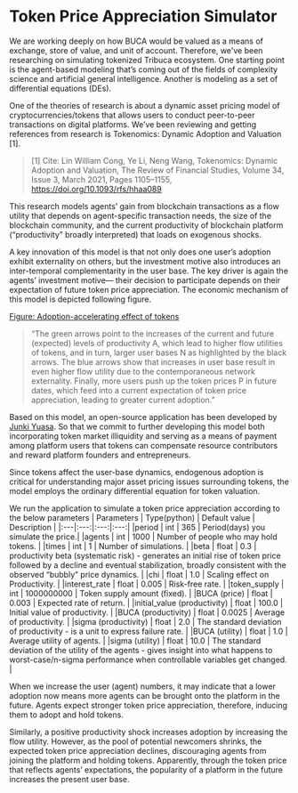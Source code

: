 # Token Price Appreciation Simulator
We are working deeply on how BUCA would be valued as a means of exchange, store of value, and unit of account. Therefore, we've been researching on simulating tokenized Tribuca ecosystem. One starting point is the agent-based modeling that’s coming out of the fields of complexity science and artificial general intelligence. Another is modeling as a set of differential equations (DEs).

One of the theories of research is about a dynamic asset pricing model of cryptocurrencies/tokens that allows users to conduct peer-to-peer transactions on digital platforms. We’ve been reviewing and getting references from research is Tokenomics: Dynamic Adoption and Valuation [1].

> [1] Cite: Lin William Cong, Ye Li, Neng Wang, Tokenomics: Dynamic Adoption and Valuation, The Review of Financial Studies, Volume 34, Issue 3, March 2021, Pages 1105–1155, https://doi.org/10.1093/rfs/hhaa089 

This research models agents’ gain from blockchain transactions as a flow utility that depends on agent-specific transaction needs, the size of the blockchain community, and the current productivity of blockchain platform (“productivity” broadly interpreted) that loads on exogenous shocks.

A key innovation of this model is that not only does one user’s adoption exhibit externality on others, but the investment motive also introduces an inter-temporal complementarity in the user base. The key driver is again the agents’ investment motive— their decision to participate depends on their expectation of future token price appreciation. The economic mechanism of this model is depicted following figure.

[Figure: Adoption-accelerating effect of tokens](https://academic.oup.com/view-large/figure/228030102/hhaa089f1.tif)

> “The green arrows point to the increases of the current and future (expected) levels of productivity A, which lead to higher flow utilities of tokens, and in turn, larger user bases N as highlighted by the black arrows. The blue arrows show that increases in user base result in even higher flow utility due to the contemporaneous network externality. Finally, more users push up the token prices P in future dates, which feed into a current expectation of token price appreciation, leading to greater current adoption.”

Based on this model, an open-source application has been developed by [Junki Yuasa](https://github.com/melonattacker). So that we commit to further developing this model both incorporating token market illiquidity and serving as a means of payment among platform users that tokens can compensate resource contributors and reward platform founders and entrepreneurs.

Since tokens affect the user-base dynamics, endogenous adoption is critical for understanding major asset pricing issues surrounding tokens, the model employs the ordinary differential equation for token valuation.

We run the application to simulate a token price appreciation according to the below parameters
| Parameters | Type(python) | Default value | Description |
|:---|:---:|:---:|:---:|
|period | int | 365 | Period(days) you simulate the price.|
|agents | int | 1000 | Number of people who may hold tokens. |
|times | int | 1 | Number of simulations. |
|beta | float | 0.3 | productivity beta (systematic risk) - generates an initial rise of token price followed by a decline and eventual stabilization, broadly consistent with the observed “bubbly” price dynamics. |
|chi | float | 1.0 | Scaling effect on Productivity. |
|interest_rate | float | 0.005 | Risk-free rate. |
|token_supply | int | 1000000000 | Token supply amount (fixed). |
|BUCA (price) | float | 0.003 | Expected rate of return. |
|initial_value (productivity) | float | 100.0 | Initial value of productivity. |
|BUCA (productivity) | float | 0.0025 | Average of productivity. |
|sigma (productivity) | float | 2.0 | The standard deviation of productivity - is a unit to express failure rate. |
|BUCA (utility) | float | 1.0 | Average utility of agents. |
|sigma (utility) | float | 10.0 | The standard deviation of the utility of the agents - gives insight into what happens to worst-case/n-sigma performance when controllable variables get changed. |

When we increase the user (agent) numbers, it may indicate that a lower adoption now means more agents can be brought onto the platform in the future. Agents expect stronger token price appreciation, therefore, inducing them to adopt and hold tokens. 

Similarly, a positive productivity shock increases adoption by increasing the flow utility. However, as the pool of potential newcomers shrinks, the expected token price appreciation declines, discouraging agents from joining the platform and holding tokens. Apparently, through the token price that reflects agents’ expectations, the popularity of a platform in the future increases the present user base.
